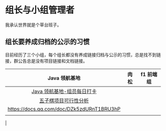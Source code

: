 # 组长与小组管理者

我承认世界就是个草台班子。

## 组长要养成归档的公示的习惯

目前经历了三个小组，每个组长都没有养成链接归档与公示的习惯，总是找不到链接，群公告总是没有项目链接和文档链接。

|                                    Java 领航基地                                     | 肉松 | f1 前端组 |
| :----------------------------------------------------------------------------------: | :--: | :-------: |
| [Java 领航基地-组员每日打卡](https://docs.qq.com/sheet/DZGdRbHJrdEhTdlJE?tab=BB08J2) |      |
|          [五子棋项目可行性分析](https://docs.qq.com/doc/DRU5LWEJ3ZFZFcWto)           |      |           |
|                      https://docs.qq.com/doc/DZk5zdURnT1BRU3hP                       |      |           |
|                                                                                      |      |           |

|
